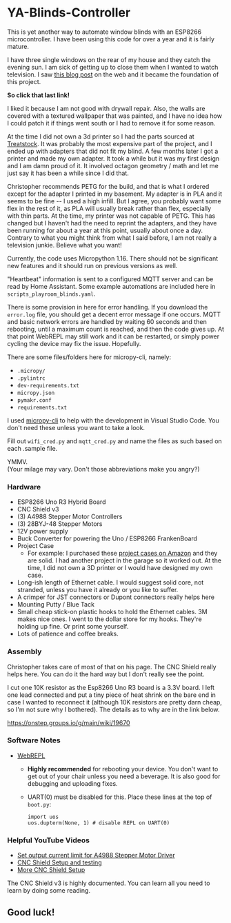# YA-Blinds-Controller

This is yet another way to automate window blinds with an ESP8266 microcontroller.  I have been using this code for over a year and it is fairly mature.

I have three single windows on the rear of my house and they catch the evening sun.  I am sick of getting up to close them when I wanted to watch television.  I saw [this blog post](https://blog.christophermullins.com/2020/02/16/automating-blinds-with-a-retrofitted-external-motor/) on the web and it became the foundation of this project.

<b>So click that last link!</b>

I liked it because I am not good with drywall repair.  Also, the walls are covered with a textured wallpaper that was painted, and I have no idea how I could patch it if things went south or I had to remove it for some reason.

At the time I did not own a 3d printer so I had the parts sourced at [Treatstock](https://treatstock.com).  It was probably the most expensive part of the project, and I ended up with adapters that did not fit my blind.  A few months later I got a printer and made my own adapter.  It took a while but it was my first design and I am damn proud of it.  It involved octagon geometry / math and let me just say it has been a while since I did that.

Christopher recommends PETG for the build, and that is what I ordered except for the adapter I printed in my basement.  My adapter is in PLA and it seems to be fine -- I used a high infill.  But I agree, you probably want some flex in the rest of it, as PLA will usually break rather than flex, especially with thin parts.  At the time, my printer was not capable of PETG.  This has changed but I haven't had the need to reprint the adapters, and they have been running for about a year at this point, usually about once a day.  Contrary to what you might think from what I said before, I am not really a television junkie.  Believe what you want!

Currently, the code uses Micropython 1.16.  There should not be significant new features and it should run on previous versions as well.

"Heartbeat" information is sent to a configured MQTT server and can be read by Home Assistant.  Some example automations are included here in `scripts_playroom_blinds.yaml`.

There is some provision in here for error handling.  If you download the `error.log` file, you should get a decent error message if one occurs.  MQTT and basic network errors are handled by waiting 60 seconds and then rebooting, until a maximum count is reached, and then the code gives up.  At that point WebREPL may still work and it can be restarted, or simply power cycling the device may fix the issue.  Hopefully.

There are some files/folders here for micropy-cli, namely:
* `.micropy/`
* `.pylintrc`
* `dev-requirements.txt`
* `micropy.json`
* `pymakr.conf`
* `requirements.txt`

I used [micropy-cli](https://github.com/BradenM/micropy-cli) to help with the development in Visual Studio Code.  You don't need these unless you want to take a look.

Fill out `wifi_cred.py` and `mqtt_cred.py` and name the files as such based on each .sample file.

YMMV.<br>(Your milage may vary.  Don't those abbreviations make you angry?)

### Hardware

* ESP8266 Uno R3 Hybrid Board
* CNC Shield v3
* (3) A4988 Stepper Motor Controllers
* (3) 28BYJ-48 Stepper Motors
* 12V power supply
* Buck Converter for powering the Uno / ESP8266 FrankenBoard
* Project Case
  * For example: I purchased these [project cases on Amazon](https://www.amazon.com/gp/product/B083PSP3WW/) and they are solid.  I had another project in the garage so it worked out.  At the time, I did not own a 3D printer or I would have designed my own case.
* Long-ish length of Ethernet cable.  I would suggest solid core, not stranded, unless you have it already or you like to suffer.
* A crimper for JST connectors or Dupont connectors really helps here
* Mounting Putty / Blue Tack
* Small cheap stick-on plastic hooks to hold the Ethernet cables.  3M makes nice ones. I went to the dollar store for my hooks.  They're holding up fine.  Or print some yourself.
* Lots of patience and coffee breaks.

### Assembly

Christopher takes care of most of that on his page.  The CNC Shield really helps here.  You can do it the hard way but I don't really see the point.

I cut one 10K resistor as the Esp8266 Uno R3 board is a 3.3V board.  I left one lead connected and put a tiny piece of heat shrink on the bare end in case I wanted to reconnect it (although 10K resistors are pretty darn cheap, so I'm not sure why I bothered).  The details as to why are in the link below.

https://onstep.groups.io/g/main/wiki/19670

### Software Notes

* [WebREPL](https://docs.micropython.org/en/latest/esp8266/tutorial/replhtml#webrepl-a-prompt-over-wifi) <br>
  * <b>Highly recommended</b> for rebooting your device.  You don't want to get out of your chair unless you need a beverage.  It is also good for debugging and uploading fixes.<br>
  * UART(0) must be disabled for this.  Place these lines at the top of `boot.py`:

        import uos
        uos.dupterm(None, 1) # disable REPL on UART(0)

### Helpful YouTube Videos

* [Set output current limit for A4988 Stepper Motor Driver](https://www.youtube.com/watch?v=AVlee67TQxs)
* [CNC Shield Setup and testing](https://www.youtube.com/watch?v=kCDGEezyzfw)
* [More CNC Shield Setup](https://www.youtube.com/watch?v=TMK_fLgpESQ)

The CNC Shield v3 is highly documented.  You can learn all you need to learn by doing some reading.

## <b>Good luck!</b>